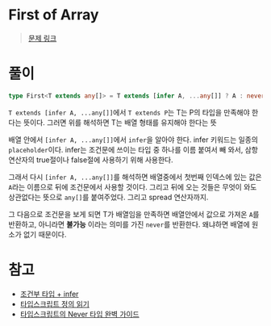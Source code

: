 # First of Array

> [문제 링크](https://github.com/type-challenges/type-challenges/blob/main/questions/00014-easy-first/README.ko.md)

# 풀이

```ts
type First<T extends any[]> = T extends [infer A, ...any[]] ? A : never;
```

`T extends [infer A, ...any[]]`에서
`T extends P`는 T는 P의 타입을 만족해야 한다는 뜻이다.
그러면 위를 해석하면 T는 배열 형태를 유지해야 한다는 뜻

배열 안에서 `[infer A, ...any[]]`에서 `infer`을 알아야 한다.
infer 키워드는 일종의 `placeholder`이다.
infer는 조건문에 쓰이는 타입 중 하나를 이름 붙여서 빼 와서, 
삼항 연산자의 true절이나 false절에 사용하기 위해 사용한다. 

그래서 다시 `[infer A, ...any[]]`를 해석하면
배열중에서 첫번째 인덱스에 있는 값은 `A`라는 이름으로 뒤에 조건문에서 사용할 것이다.
그리고 뒤에 오는 것들은 무엇이 와도 상관없다는 뜻으로 `any[]`를 붙여주었다. 그리고 spread 연산자까지.

그 다음으로 조건문을 보게 되면 T가 배열임을 만족하면 배열안에서 값으로 가져온 `A`를 반환하고,
아니라면 **불가능** 이라는 의미를 가진 `never`를 반환한다. 왜냐하면 배열에 원소가 없기 때문이다.

# 참고

- [조건부 타입 + infer](https://ajdkfl6445.gitbook.io/study/typescript/condition-type-+-infer#condition-type)
- [타입스크립트 정의 읽기](https://driip.me/b812974b-3974-46e3-829e-1476b9b30c94)
- [타입스크립트의 Never 타입 완벽 가이드](https://ui.toast.com/weekly-pick/ko_20220323)
